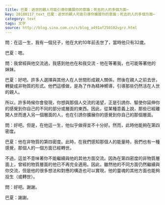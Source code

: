 ```yaml
---
title: 巴夏：逝世的親人可能引導你擴展你的意識；死去的人的多個方面⋯
key: 20180117_text_巴夏：逝世的親人可能引導你擴展你的意識；死去的人的多個方面⋯
category: text
tags: 文字
source: http://blog.sina.com.cn/s/blog_a491af250102vgrz.html
---
```


問：在這一生，我有一個兒子，他在大約10年前去世了，當時他只有32歲。

巴夏：嗯。

問：我曾經與他交流過，我感到他也在和我交流 - 他在等著我，也可能等著他的妹妹。

巴夏：好吧。許多人選擇與其他人在人世間形成親人關係，然後在親人之前去世，轉變成非物質的形式。他們這樣做，是為了作為精神嚮導，引導那些仍然活在人世的親人。

所以，許多時候你會發現，你想與那個人交流的渴望，正是引誘你、驅使你延伸你的感覺到你自己的不同的部分或層面的東西。因此，從某種意義上說，那些已經離開人世而進入另一個層面的人，也在引誘你擴展你的感覺到你自己的那個層面。

問：好吧。但是，在他這一生，他似乎做得並不十分好。然而，此時他能夠在第四密度。

巴夏：他在非物質的第四密度。此時，在我們感知那個人的能量時，我們也有一種感覺，那個人的一個方面已經轉世。

不過，這並不意味著你不能繼續與他的其他方面交流。因為在第四密度的非物質層面上，曾經的物質層面的他已不再完全適用。因此，雖然他的不同方面仍然繼續與你交流，但是他的很多想法和對應的構造也可以實現，他的靈魂的其他方面也能夠投生（或轉世）。

問：好吧。謝謝。

巴夏：謝謝。
